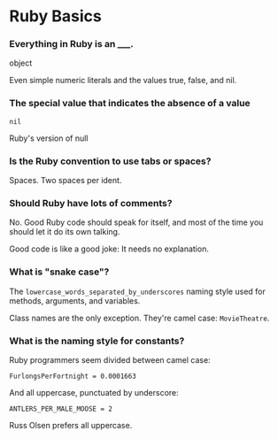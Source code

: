 Ruby Basics
===========

### Everything in Ruby is an ___.

object

Even simple numeric literals and the values true, false, and nil.

### The special value that indicates the absence of a value

`nil`

Ruby's version of null

### Is the Ruby convention to use tabs or spaces?

Spaces. Two spaces per ident.

### Should Ruby have lots of comments?

No. Good Ruby code should speak for itself, and most of the time you should let it do its own talking. 

Good code is like a good joke: It needs no explanation. 

### What is "snake case"?

The `lowercase_words_separated_by_underscores` naming style used for methods, arguments, and variables. 

Class names are the only exception. They're camel case: `MovieTheatre`. 

### What is the naming style for constants?

Ruby programmers seem divided between camel case:

`FurlongsPerFortnight = 0.0001663`

And all uppercase, punctuated by underscore:

`ANTLERS_PER_MALE_MOOSE = 2`

Russ Olsen prefers all uppercase.

